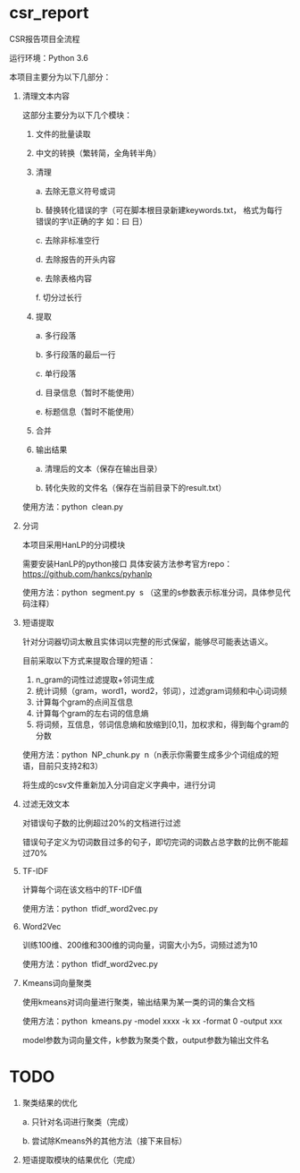 # csr_report
CSR报告项目全流程

运行环境：Python 3.6

本项目主要分为以下几部分：

1. 清理文本内容

	这部分主要分为以下几个模块：
	1. 文件的批量读取
	2. 中文的转换（繁转简，全角转半角）
	3. 清理

		a. 去除无意义符号或词
		
		b. 替换转化错误的字（可在脚本根目录新建keywords.txt， 格式为每行 错误的字\t正确的字 如：曰	日）
		
		c. 去除非标准空行
		
		d. 去除报告的开头内容
		
		e. 去除表格内容
		
		f. 切分过长行
		
	4. 提取

		a. 多行段落
		
		b. 多行段落的最后一行
		
		c. 单行段落
		
		d. 目录信息（暂时不能使用）
		
		e. 标题信息（暂时不能使用）
		
	5. 合并

	6. 输出结果

		a. 清理后的文本（保存在输出目录）
		
		b. 转化失败的文件名（保存在当前目录下的result.txt）

	使用方法：python&nbsp;&nbsp;clean.py

2. 分词

	本项目采用HanLP的分词模块

	需要安装HanLP的python接口 具体安装方法参考官方repo：https://github.com/hankcs/pyhanlp
 
	使用方法：python&nbsp;&nbsp;segment.py&nbsp;&nbsp;s （这里的s参数表示标准分词，具体参见代码注释）

3. 短语提取

	针对分词器切词太散且实体词以完整的形式保留，能够尽可能表达语义。
	
	目前采取以下方式来提取合理的短语：
	1. n_gram的词性过滤提取+邻词生成
	2. 统计词频（gram，word1，word2，邻词），过滤gram词频和中心词词频
	3. 计算每个gram的点间互信息
	4. 计算每个gram的左右词的信息熵
	5. 将词频，互信息，邻词信息熵和放缩到[0,1]，加权求和，得到每个gram的分数

	使用方法：python&nbsp;&nbsp;NP_chunk.py&nbsp;&nbsp;n（n表示你需要生成多少个词组成的短语，目前只支持2和3）

	将生成的csv文件重新加入分词自定义字典中，进行分词

4. 过滤无效文本

	对错误句子数的比例超过20%的文档进行过滤

	错误句子定义为切词数目过多的句子，即切完词的词数占总字数的比例不能超过70%

5. TF-IDF
	
	计算每个词在该文档中的TF-IDF值

	使用方法：python&nbsp;&nbsp;tfidf_word2vec.py

6. Word2Vec

	训练100维、200维和300维的词向量，词窗大小为5，词频过滤为10

	使用方法：python&nbsp;&nbsp;tfidf_word2vec.py

7. Kmeans词向量聚类

	使用kmeans对词向量进行聚类，输出结果为某一类的词的集合文档

	使用方法：python&nbsp;&nbsp;kmeans.py -model xxxx -k xx -format 0 -output xxx

	model参数为词向量文件，k参数为聚类个数，output参数为输出文件名

# TODO
1. 聚类结果的优化

	a. 只针对名词进行聚类（完成）

	b. 尝试除Kmeans外的其他方法（接下来目标）

3. 短语提取模块的结果优化（完成）
